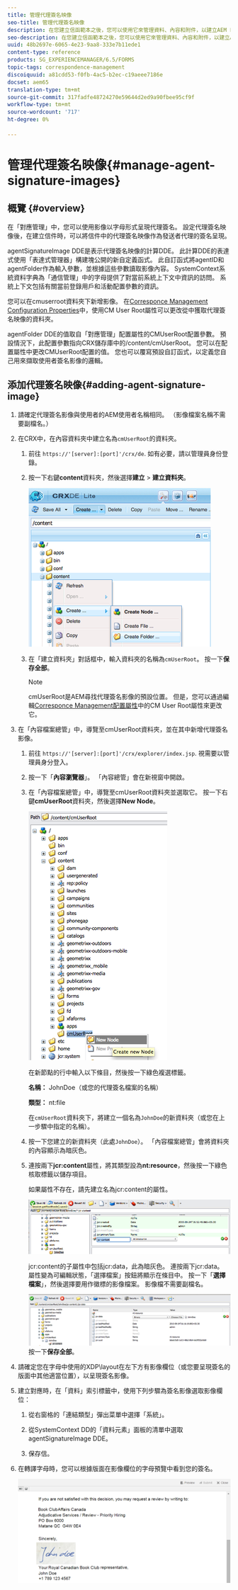 ```yaml
---
title: 管理代理簽名映像
seo-title: 管理代理簽名映像
description: 在您建立信函範本之後，您可以使用它來管理資料、內容和附件，以建立AEM Forms中的對應。
seo-description: 在您建立信函範本之後，您可以使用它來管理資料、內容和附件，以建立AEM Forms中的對應。
uuid: 48b2697e-6065-4e23-9aa8-333e7b11ede1
content-type: reference
products: SG_EXPERIENCEMANAGER/6.5/FORMS
topic-tags: correspondence-management
discoiquuid: a81cdd53-f0fb-4ac5-b2ec-c19aeee7186e
docset: aem65
translation-type: tm+mt
source-git-commit: 317fadfe48724270e59644d2ed9a90fbee95cf9f
workflow-type: tm+mt
source-wordcount: '717'
ht-degree: 0%

---
```



# 管理代理簽名映像{#manage-agent-signature-images}

## 概覽 {#overview}

在「對應管理」中，您可以使用影像以字母形式呈現代理簽名。 設定代理簽名映像後，在建立信件時，可以將信件中的代理簽名映像作為發送者代理的簽名呈現。

agentSignatureImage DDE是表示代理簽名映像的計算DDE。 此計算DDE的表達式使用「表達式管理器」構建塊公開的新自定義函式。 此自訂函式將agentID和agentFolder作為輸入參數，並根據這些參數讀取影像內容。 SystemContext系統資料字典為「通信管理」中的字母提供了對當前系統上下文中資訊的訪問。 系統上下文包括有關當前登錄用戶和活動配置參數的資訊。

您可以在cmuserroot資料夾下新增影像。 在[Corresponce Management Configuration Properties](/help/forms/using/cm-configuration-properties.md)中，使用CM User Root屬性可以更改從中獲取代理簽名映像的資料夾。

agentFolder DDE的值取自「對應管理」配置屬性的CMUserRoot配置參數。 預設情況下，此配置參數指向CRX儲存庫中的/content/cmUserRoot。 您可以在配置屬性中更改CMUserRoot配置的值。
您也可以覆寫預設自訂函式，以定義您自己用來擷取使用者簽名影像的邏輯。

## 添加代理簽名映像{#adding-agent-signature-image}

1. 請確定代理簽名影像與使用者的AEM使用者名稱相同。 （影像檔案名稱不需要副檔名。）
1. 在CRX中，在內容資料夾中建立名為`cmUserRoot`的資料夾。

   1. 前往 `https://'[server]:[port]'/crx/de`. 如有必要，請以管理員身份登錄。

   1. 按一下右鍵&#x200B;**content**&#x200B;資料夾，然後選擇&#x200B;**建立** > **建立資料夾**。

      ![建立資料夾](assets/1_createnode_cmuserroot.png)

   1. 在「建立資料夾」對話框中，輸入資料夾的名稱為`cmUserRoot`。 按一下&#x200B;**保存全部**。

      >[!NOTE]
      >
      >cmUserRoot是AEM尋找代理簽名影像的預設位置。 但是，您可以通過編輯[Corresponce Management配置屬性](/help/forms/using/cm-configuration-properties.md)中的CM User Root屬性來更改它。

1. 在「內容檔案總管」中，導覽至cmUserRoot資料夾，並在其中新增代理簽名影像。

   1. 前往 `https://'[server]:[port]'/crx/explorer/index.jsp`. 視需要以管理員身分登入。
   1. 按一下「**內容瀏覽器**」。 「內容總管」會在新視窗中開啟。
   1. 在「內容檔案總管」中，導覽至cmUserRoot資料夾並選取它。 按一下右鍵&#x200B;**cmUserRoot**&#x200B;資料夾，然後選擇&#x200B;**New Node**。

      ![cmUserRoot中的新節點](assets/2_cmuserroot_newnode.png)

      在新節點的行中輸入以下條目，然後按一下綠色複選標籤。

      **名稱：** JohnDoe（或您的代理簽名檔案的名稱）

      **類型：** nt:file

      在`cmUserRoot`資料夾下，將建立一個名為`JohnDoe`的新資料夾（或您在上一步驟中指定的名稱）。

   1. 按一下您建立的新資料夾（此處`JohnDoe`）。 「內容檔案總管」會將資料夾的內容顯示為暗灰色。

   1. 連按兩下&#x200B;**jcr:content**&#x200B;屬性，將其類型設為&#x200B;**nt:resource**，然後按一下綠色核取標籤以儲存項目。

      如果屬性不存在，請先建立名為jcr:content的屬性。

      ![jcr:content屬性](assets/3_jcrcontentntresource.png)

      jcr:content的子屬性中包括jcr:data，此為暗灰色。 連按兩下jcr:data。 屬性變為可編輯狀態，「選擇檔案」按鈕將顯示在條目中。 按一下「**選擇檔案**」，然後選擇要用作徽標的影像檔案。 影像檔不需要副檔名。

      ![JCR資料](assets/5_jcrdata.png)
   按一下&#x200B;**保存全部**。

1. 請確定您在字母中使用的XDP\layout在左下方有影像欄位（或您要呈現簽名的版面中其他適當位置），以呈現簽名影像。
1. 建立對應時，在「資料」索引標籤中，使用下列步驟為簽名影像選取影像欄位：

   1. 從右窗格的「連結類型」彈出菜單中選擇「系統」。

   1. 從SystemContext DD的「資料元素」面板的清單中選取agentSignatureImage DDE。

   1. 保存信。

1. 在轉譯字母時，您可以根據版面在影像欄位的字母預覽中看到您的簽名。

   ![信中的代理簽名影像](assets/letterwithsignature.png)

